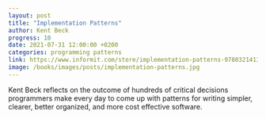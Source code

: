 ```yaml
---
layout: post
title: "Implementation Patterns"
author: Kent Beck
progress: 10
date: 2021-07-31 12:00:00 +0200
categories: programming patterns
link: https://www.informit.com/store/implementation-patterns-9780321413093
image: /books/images/posts/implementation-patterns.jpg
---
```


Kent Beck reflects on the outcome of hundreds of critical decisions programmers make every day to come up with patterns for writing simpler, clearer, better organized, and more cost effective software.